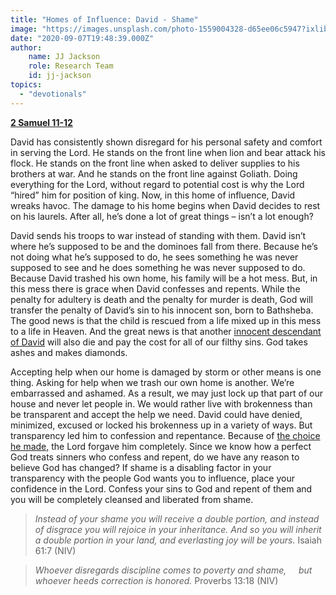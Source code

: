 ```yaml
---
title: "Homes of Influence: David - Shame"
image: "https://images.unsplash.com/photo-1559004328-d65ee06c5947?ixlib=rb-1.2.1&q=85&fm=jpg&crop=entropy&cs=srgb&ixid=eyJhcHBfaWQiOjk2NjF9"
date: "2020-09-07T19:48:39.000Z"
author:
    name: JJ Jackson
    role: Research Team
    id: jj-jackson
topics:
  - "devotionals"
---
```


[**2 Samuel 11-12**][1]

David has consistently shown disregard for his personal safety and comfort in serving the Lord.  He stands on the front line when lion and bear attack his flock.  He stands on the front line when asked to deliver supplies to his brothers at war. And he stands on the front line against Goliath.  Doing everything for the Lord, without regard to potential cost is why the Lord “hired” him for position of king.  Now, in this home of influence, David wreaks havoc.  The damage to his home begins when David decides to rest on his laurels.  After all, he’s done a lot of great things – isn’t a lot enough?

David sends his troops to war instead of standing with them. David isn’t where he’s supposed to be and the dominoes fall from there. Because he’s not doing what he’s supposed to do, he sees something he was never supposed to see and he does something he was never supposed to do.  Because David trashed his own home, his family will be a hot mess.  But, in this mess there is grace when David confesses and repents.  While the penalty for adultery is death and the penalty for murder is death, God will transfer the penalty of David’s sin to his innocent son, born to Bathsheba.  The good news is that the child is rescued from a life mixed up in this mess to a life in Heaven.  And the great news is that another [innocent descendant of David][2] will also die and pay the cost for all of our filthy sins.  God takes ashes and makes diamonds.

Accepting help when our home is damaged by storm or other means is one thing. Asking for help when we trash our own home is another.  We’re embarrassed and ashamed.  As a result, we may just lock up that part of our house and never let people in.  We would rather live with brokenness than be transparent and accept the help we need.  David could have denied, minimized, excused or locked his brokenness up in a variety of ways. But transparency led him to confession and repentance.  Because of [the choice he made,][3] the Lord forgave him completely.  Since we know how a perfect God treats sinners who confess and repent, do we have any reason to believe God has changed?  If shame is a disabling factor in your transparency with the people God wants you to influence, place your confidence in the Lord.  Confess your sins to God and repent of them and you will be completely cleansed and liberated from shame.

> _Instead of your shame you will receive a double portion, and instead of disgrace you will rejoice in your inheritance. And so you will inherit a double portion in your land, and everlasting joy will be yours._ Isaiah 61:7 (NIV)

> _Whoever disregards discipline comes to poverty and shame,
> &nbsp;&nbsp;&nbsp;&nbsp;but whoever heeds correction is honored._ Proverbs 13:18 (NIV)

[1]: https://www.biblegateway.com/passage/?search=2+samuel+11-12&version=NKJV
[2]: https://www.biblegateway.com/passage/?search=Matthew%201%3A1&version=NKJV
[3]: https://www.biblegateway.com/passage/?search=2+samuel+12%3A13&version=NIV
